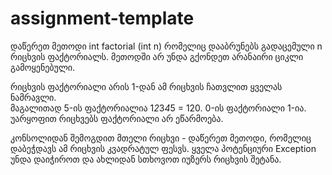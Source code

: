 # assignment-template

დაწერეთ მეთოდი int factorial (int n) რომელიც დააბრუნებს გადაცემული n რიცხვის ფაქტორიალს. 
მეთოდში არ უნდა გქონდეთ არანაირი ციკლი გამოყენებული.

რიცხვის ფაქტორიალი არის  1-დან ამ რიცხვის ჩათვლით ყველას ნამრავლი.    
მაგალითად 5-ის ფაქტორიალია 1*2*3*4*5 = 120. 0-ის ფაქტორიალი 1-ია. უარყოფით რიცხვებს ფაქტორიალი არ ეწარმოება.


კონსოლიდან შემოგდით მთელი რიცხვი - დაწერეთ მეთოდი, რომელიც დაბეჭდავს ამ რიცხვის კვადრატულ ფესვს. 
ყველა პოტენციური Exception უნდა დაიჭიროთ და ახლიდან სთხოვოთ იუზერს რიცხვის შეტანა.











 

